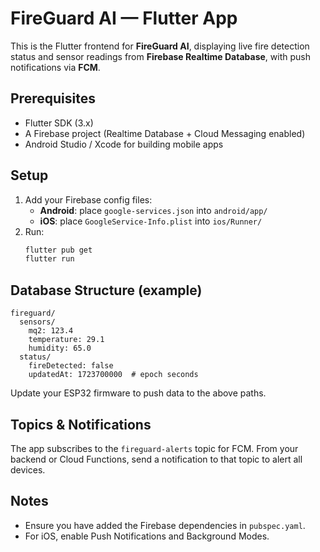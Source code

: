 # FireGuard AI — Flutter App

This is the Flutter frontend for **FireGuard AI**, displaying live fire detection status and sensor readings from **Firebase Realtime Database**, with push notifications via **FCM**.

## Prerequisites
- Flutter SDK (3.x)
- A Firebase project (Realtime Database + Cloud Messaging enabled)
- Android Studio / Xcode for building mobile apps

## Setup
1. Add your Firebase config files:
   - **Android**: place `google-services.json` into `android/app/`
   - **iOS**: place `GoogleService-Info.plist` into `ios/Runner/`
2. Run:
   ```bash
   flutter pub get
   flutter run
   ```

## Database Structure (example)
```
fireguard/
  sensors/
    mq2: 123.4
    temperature: 29.1
    humidity: 65.0
  status/
    fireDetected: false
    updatedAt: 1723700000  # epoch seconds
```

Update your ESP32 firmware to push data to the above paths.

## Topics & Notifications
The app subscribes to the `fireguard-alerts` topic for FCM. From your backend or Cloud Functions, send a notification to that topic to alert all devices.

## Notes
- Ensure you have added the Firebase dependencies in `pubspec.yaml`.
- For iOS, enable Push Notifications and Background Modes.
